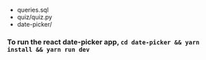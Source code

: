 - queries.sql
- quiz/quiz.py
- date-picker/

### To run the react date-picker app, `cd date-picker && yarn install && yarn run dev`

